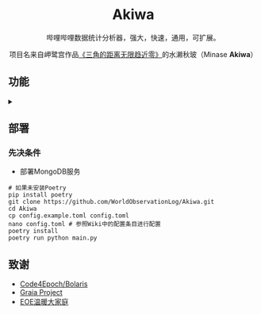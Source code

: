 <div align="center">

# Akiwa

哔哩哔哩数据统计分析器，强大，快速，通用，可扩展。

项目名来自岬鹭宫作品[《三角的距离无限趋近零》](https://zh.wikipedia.org/zh-cn/%E4%B8%89%E8%A7%92%E7%9A%84%E8%B7%9D%E9%9B%A2%E7%84%A1%E9%99%90%E8%B6%A8%E8%BF%91%E9%9B%B6)的水濑秋玻（Minase **Akiwa**）
</div>

## 功能
<details>
<summary></summary>

- 数据监听
  - 弹幕监听
    - [x] 弹幕
    - [x] 上舰
    - [x] 礼物（含红包）
    - [x] 超级留言
    - [x] 入场
    - [x] 看过
    - [x] 点赞
    - [x] 高能用户
    - [x] 同接
    - [x] 高能榜
    - [x] 关注
  - [x] 直播状态监听
  - 用户数据监听
    - [x] 粉丝数
    - [x] 舰长数
- 实时数据
  - [x] 营收
  - [x] 高能用户数
  - [x] 同接
  - [x] 高能榜
- 直播数据
  - [x] 观众平均数据（弹幕数量/互动数量/观看时长）
  - [x] 粉丝团数据（观众数量/弹幕数量/互动数量）
  - [x] 词频统计
  - [x] 弹幕词云
  - [x] 营收金额构成
  - [x] 营收类型构成（以金额记/以数量记）
  - [x] 粉丝团互动比例
  - [x] 时序营收图
  - [x] 时序弹幕图
  - [x] 时序舰团图
  - [x] 时序SC图
  - [x] 高能用户与同接时序图
  - [x] 高能榜时序图
  - [x] 点赞时序图
  - [x] 看过时序图
  - [x] 粉丝增量时序图

</details>

## 部署

### 先决条件

- 部署MongoDB服务

```shell
# 如果未安装Poetry
pip install poetry
git clone https://github.com/WorldObservationLog/Akiwa.git
cd Akiwa
cp config.example.toml config.toml
nano config.toml # 参照Wiki中的配置条目进行配置
poetry install
poetry run python main.py
```

## 致谢

- [Code4Epoch/Bolaris](https://github.com/Code4Epoch/Bolaris)
- [Graia Project](https://github.com/GraiaProject)
- [EOE温暖大家庭](https://t.me/Eoesfamily)
